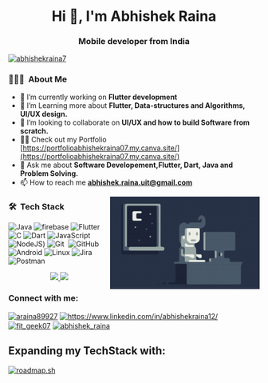 <h1 align="center">Hi 👋, I'm Abhishek Raina</h1>
<h3 align="center"> Mobile developer from India</h3>

<p align="left"> <a href="https://github.com/ryo-ma/github-profile-trophy"><img src="https://github-profile-trophy.vercel.app/?username=Abhishekraina7" alt="abhishekraina7" /></a> </p>


### 👨🏻‍💻 &nbsp;About Me

- 🔭 I’m currently working on **Flutter development**
- 🌱 I’m Learning more about **Flutter, Data-structures and Algorithms, UI/UX design.**
- 👯 I’m looking to collaborate on **UI/UX and how to build Software from scratch.**
- 👨‍💻 Check out my Portfolio [https://portfolioabhishekraina07.my.canva.site/](https://portfolioabhishekraina07.my.canva.site/)
- 💬 Ask me about **Software Developement,Flutter, Dart, Java and Problem Solving.** 
- 📫 How to reach me **abhishek.raina.uit@gmail.com**

<img alt="Night Coding" src="https://raw.githubusercontent.com/AVS1508/AVS1508/master/assets/Night-Coding.gif" align="right"/>

### 🛠 &nbsp;Tech Stack

![Java](https://img.shields.io/badge/java-%23ED8B00.svg?style=for-the-badge&logo=openjdk&logoColor=white)
<img src="https://www.vectorlogo.zone/logos/firebase/firebase-icon.svg" alt="firebase" width="40" height="40"/>
![Flutter](https://img.shields.io/badge/Flutter-%2302569B.svg?style=for-the-badge&logo=Flutter&logoColor=white)
![C](https://img.shields.io/badge/c-%2300599C.svg?style=for-the-badge&logo=c&logoColor=white)
![Dart](https://img.shields.io/badge/dart-%230175C2.svg?style=for-the-badge&logo=dart&logoColor=white)
![JavaScript](https://img.shields.io/badge/javascript-%23323330.svg?style=for-the-badge&logo=javascript&logoColor=%23F7DF1E)
![NodeJS](https://img.shields.io/badge/node.js-6DA55F?style=for-the-badge&logo=node.js&logoColor=white))
![Git](https://img.shields.io/badge/-Git-05122A?style=flat&logo=git)&nbsp;
![GitHub](https://img.shields.io/badge/-GitHub-05122A?style=flat&logo=github)&nbsp;
![Android](https://img.shields.io/badge/Android-3DDC84?style=for-the-badge&logo=android&logoColor=white)
![Linux](https://img.shields.io/badge/Linux-FCC624?style=for-the-badge&logo=linux&logoColor=black) 
![Jira](https://img.shields.io/badge/jira-%230A0FFF.svg?style=for-the-badge&logo=jira&logoColor=white)
![Postman](https://img.shields.io/badge/Postman-FF6C37?style=for-the-badge&logo=postman&logoColor=white)




<p align="center">
<a href="https://github.com/Abhishekraina7">
  <img height="180em" src="https://github-readme-stats-eight-theta.vercel.app/api?username=Abhishekraina7&show_icons=true&theme=algolia&include_all_commits=true&count_private=true"/>
  <img height="180em" src="https://github-readme-stats-eight-theta.vercel.app/api/top-langs/?username=Abhishekraina7&layout=compact&langs_count=8&theme=algolia"/>
</a>
</p>

<h3 align="left">Connect with me:</h3>
<p align="left">
<a href="https://twitter.com/araina89927" target="blank"><img align="center" src="https://raw.githubusercontent.com/rahuldkjain/github-profile-readme-generator/master/src/images/icons/Social/twitter.svg" alt="araina89927" height="30" width="40" /></a>
<a href="https://linkedin.com/in/https://www.linkedin.com/in/abhishekraina12/" target="blank"><img align="center" src="https://raw.githubusercontent.com/rahuldkjain/github-profile-readme-generator/master/src/images/icons/Social/linked-in-alt.svg" alt="https://www.linkedin.com/in/abhishekraina12/" height="30" width="40" /></a>
<a href="https://instagram.com/fit_geek07" target="blank"><img align="center" src="https://raw.githubusercontent.com/rahuldkjain/github-profile-readme-generator/master/src/images/icons/Social/instagram.svg" alt="fit_geek07" height="30" width="40" /></a>
<a href="https://www.codechef.com/users/abhishek_raina" target="blank"><img align="center" src="https://cdn.jsdelivr.net/npm/simple-icons@3.1.0/icons/codechef.svg" alt="abhishek_raina" height="30" width="40" /></a>
</p>

<!---
Abhishekraina7/Abhishekraina7 is a ✨ special ✨ repository because its `README.md` (this file) appears on your GitHub profile.
You can click the Preview link to take a look at your changes.
--->
## Expanding my TechStack with:
[![roadmap.sh](https://roadmap.sh/card/wide/66d47bb8553501e3c37f4416?variant=light&roadmaps=javascript%2Cnodejs)](https://roadmap.sh)
